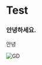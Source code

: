 # Test

### 안녕하세요.

안녕

![GD](https://thumbnews.nateimg.co.kr/view610///onimg.nate.com/orgImg/tn/2016/08/11/2016081119465541132_1.jpg)
